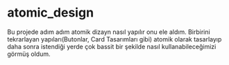 # atomic_design
 
Bu projede adım adım atomik dizayn nasıl yapılır onu ele aldım. 
Birbirini tekrarlayan yapıları(Butonlar, Card Tasarımları gibi) atomik olarak tasarlayıp daha sonra istendiği yerde çok bassit bir şekilde nasıl kullanabileceğimizi görmüş oldum.
